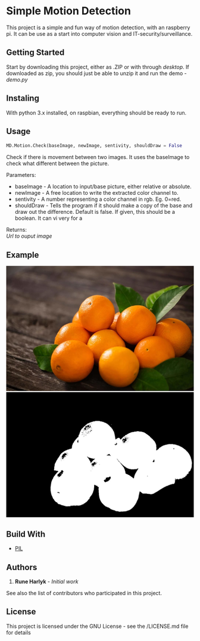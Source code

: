 # Simple Motion Detection
This project is a simple and fun way of motion detection, with an raspberry pi. It can be use as a start into computer vision and IT-security/surveillance.

## Getting Started
Start by downloading this project, either as .ZIP or with through *desktop*.
If downloaded as zip, you should just be able to unzip it and run the demo - *demo.py*

## Instaling
With python 3.x installed, on raspbian, everything should be ready to run.

## Usage
```python
MD.Motion.Check(baseImage, newImage, sentivity, shouldDraw = False
```
Check if there is movement between two images. It uses the baseImage to check what different between the picture.

Parameters:
* baseImage -  A location to input/base picture, either relative or absolute.
* newImage -  A free location to write the extracted color channel to.
* sentivity - A number representing a color channel in rgb. Eg. 0=red. 
* shouldDraw - Tells the program if it should make a copy of the base and draw out the difference. Default is false. If given, this should be a boolean. It can vi very for a

Returns:	
*Url to ouput image*

## Example
![input-picture](https://github.com/runeharlyk/Computer-Vision/blob/master/Color-Extraction/test.jpg)
![output-picture](https://github.com/runeharlyk/Computer-Vision/blob/master/Color-Extraction/demo.jpg)


## Build With
* [PIL](http://www.pythonware.com/products/pil/)

## Authors
1. **Rune Harlyk** - *Initial work*

See also the list of contributors who participated in this project.

## License
This project is licensed under the GNU License - see the /LICENSE.md file for details
